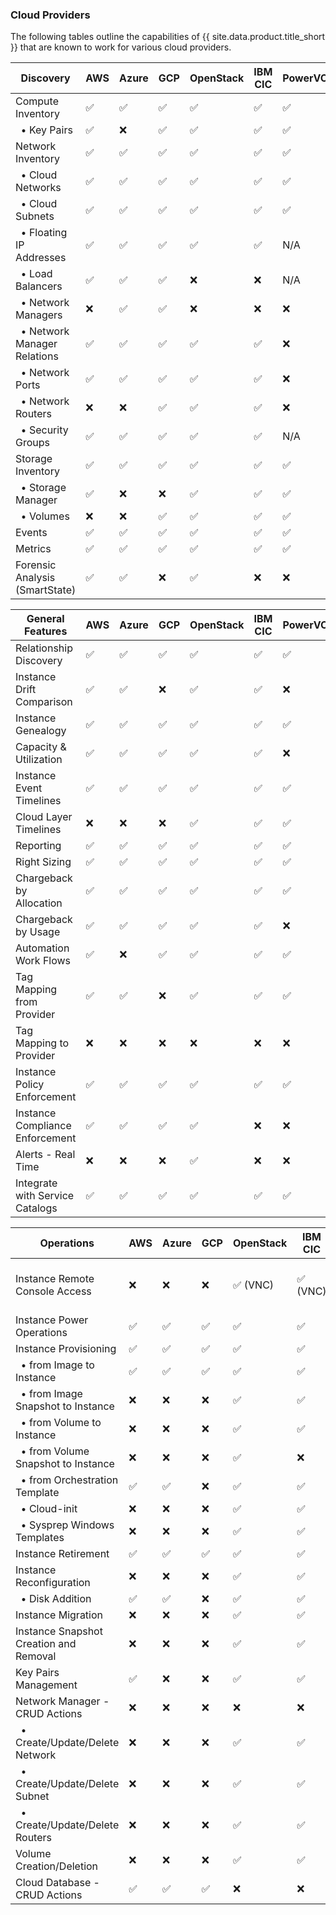 ### Cloud Providers

The following tables outline the capabilities of {{ site.data.product.title_short }} that are known to work for various cloud providers.

| Discovery                                                    | AWS | Azure | GCP | OpenStack | IBM CIC | PowerVC | PowerVS | IBM VPC | Oracle |
| ------------------------------------------------------------ | --- | ----- | --- | ---------| ------- | ------- | ------- | ------- | ------ |
| Compute Inventory                                            | ✅  | ✅    | ✅  | ✅        | ✅      | ✅      | ✅      | ✅     | ✅    |
|   &nbsp;&nbsp;&bull; Key Pairs                               | ✅  | ❌    | ✅  | ✅        | ✅      | ✅      | ✅      | ✅     | ❌    |
| Network Inventory                                            | ✅  | ✅    | ✅  | ✅        | ✅      | ✅      | ✅      | ✅     | ✅    |
|   &nbsp;&nbsp;&bull; Cloud Networks                          | ✅  | ✅    | ✅  | ✅        | ✅      | ✅      | ✅      | ✅     | ✅    |
|   &nbsp;&nbsp;&bull; Cloud Subnets                           | ✅  | ✅    | ✅  | ✅        | ✅      | ✅      | ✅      | ✅     | ✅    |
|   &nbsp;&nbsp;&bull; Floating IP Addresses                   | ✅  | ✅    | ✅  | ✅        | ✅      | N/A     | N/A     | ✅     | ❌    |
|   &nbsp;&nbsp;&bull; Load Balancers                          | ✅  | ✅    | ✅  | ❌        | ❌      | N/A     | N/A     | ✅     | ❌    |
|   &nbsp;&nbsp;&bull; Network Managers                        | ❌  | ✅    | ✅  | ❌        | ❌      | ❌      | ✅      | ✅     | ✅    |
|   &nbsp;&nbsp;&bull; Network Manager Relations               | ✅  | ✅    | ✅  | ✅        | ✅      | ❌      | ✅      | ✅     | ✅    |
|   &nbsp;&nbsp;&bull; Network Ports                           | ✅  | ✅    | ✅  | ✅        | ✅      | ❌      | ✅      | ✅     | ✅    |
|   &nbsp;&nbsp;&bull; Network Routers                         | ❌  | ❌    | ✅  | ✅        | ✅      | ❌      | ❌      | ✅     | ❌    |
|   &nbsp;&nbsp;&bull; Security Groups                         | ✅  | ✅    | ✅  | ✅        | ✅      | N/A     | N/A     | N/A     | ❌    |
| Storage Inventory                                            | ✅  | ✅    | ✅  | ✅        | ✅      | ✅      | ✅      | ✅     | ✅    |
|   &nbsp;&nbsp;&bull; Storage Manager                         | ✅  | ❌    | ❌  | ✅        | ✅      | ✅      | ✅      | ✅     | ❌    |
|   &nbsp;&nbsp;&bull; Volumes                                 | ❌  | ❌    | ✅  | ✅        | ✅      | ✅      | ✅      | ✅     | ✅    |
| Events                                                       | ✅  | ✅    | ✅  | ✅        | ✅      | ✅      | ❌      | ✅     | ✅    |
| Metrics                                                      | ✅  | ✅    | ✅  | ✅        | ✅      | ✅      | ❌      | ❌     | ✅    |
| Forensic Analysis (SmartState)                               | ✅  | ✅    | ❌  | ✅        | ❌      | ❌      | ❌      | ❌     | ❌    |

| General Features                | AWS | Azure | GCP | OpenStack | IBM CIC | PowerVC              | PowerVS              | IBM VPC              | Oracle |
| ------------------------------- | --- | ----- | --- | --------- | ------- | -------------------- | -------------------- | -------------------- | ------ |
| Relationship Discovery          | ✅  | ✅    | ✅  | ✅        | ✅      | ✅                   | ✅                   | ✅                   | ✅     |
| Instance Drift Comparison       | ✅  | ✅    | ❌  | ✅        | ✅      | ❌                   | ❌                   | ❌                   | ❌     |
| Instance Genealogy              | ✅  | ✅    | ✅  | ✅        | ✅      | ✅                   | ✅                   | ✅                   | ✅     |
| Capacity & Utilization          | ✅  | ✅    | ✅  | ✅        | ✅      | ❌                   | ❌                   | ❌                   | ✅     |
| Instance Event Timelines        | ✅  | ✅    | ✅  | ✅        | ✅      | ✅                   | ❌                   | ✅                   | ✅     |
| Cloud Layer Timelines           | ❌  | ❌    | ❌  | ✅        | ✅      | ✅                   | ❌                   | ❌                   | ❌     |
| Reporting                       | ✅  | ✅    | ✅  | ✅        | ✅      | ✅                   | ✅                   | ✅                   | ✅     |
| Right Sizing                    | ✅  | ✅    | ✅  | ✅        | ✅      | ✅                   | ❌                   | ❌                   | ❌     |
| Chargeback by Allocation        | ✅  | ✅    | ✅  | ✅        | ✅      | ✅                   | ✅                   | ✅                   | ❌     |
| Chargeback by Usage             | ✅  | ✅    | ✅  | ✅        | ✅      | ❌                   | ❌                   | ❌                   | ❌     |
| Automation Work Flows           | ✅  | ❌    | ✅  | ✅        | ✅      | ✅                   | ❌                   | ❌                   | ❌     |
| Tag Mapping from Provider       | ✅  | ✅    | ❌  | ✅        | ✅      | ✅                   | ❌                   | ✅                   | ❌     |
| Tag Mapping to Provider         | ❌  | ❌    | ❌  | ❌        | ❌      | ❌                   | ❌                   | ❌                   | ❌     |
| Instance Policy Enforcement     | ✅  | ✅    | ✅  | ✅        | ✅      | ✅                   | ✅                   | ✅                   | ✅     |
| Instance Compliance Enforcement | ✅  | ✅    | ✅  | ✅        | ❌      | ❌                   | ❌                   | ❌                   | ❌     |
| Alerts - Real Time              | ❌  | ❌    | ❌  | ✅        | ❌      | ❌                   | ❌                   | ❌                   | ❌     |
| Integrate with Service Catalogs | ✅  | ✅    | ✅  | ✅        | ✅      | ✅                   | ✅                   | ✅                   | ✅     |

| Operations                                                   | AWS | Azure | GCP | OpenStack | IBM CIC | PowerVC                          | PowerVS  | IBM VPC | Oracle       |
| ------------------------------------------------------------ | --- | ----- | --- | --------- | -------- | -------------------------------- | -------- | ------- | ------------ |
| Instance Remote Console Access                               | ❌  | ❌    | ❌  | ✅ (VNC)  | ✅ (VNC) | ✅ (NovaLink-managed hosts only) | ❌       | ❌      | ❌           |
| Instance Power Operations                                    | ✅  | ✅    | ✅  | ✅        | ✅       | ✅                               | ✅       | ✅      | ✅           |
| Instance Provisioning                                        | ✅  | ✅    | ✅  | ✅        | ✅       | ✅                               | ✅       | ✅      | ✅           |
|   &nbsp;&nbsp;&bull; from Image to Instance                  | ✅  | ✅    | ✅  | ✅        | ✅       | ✅                               | ✅       | ✅      | ✅           |
|   &nbsp;&nbsp;&bull; from Image Snapshot to Instance         | ❌  | ❌    | ❌  | ✅        | ✅       | ❌                               | ❌       | ❌      | ❌           |
|   &nbsp;&nbsp;&bull; from Volume to Instance                 | ❌  | ❌    | ❌  | ✅        | ✅       | ❌                               | ❌       | ❌      | ❌           |
|   &nbsp;&nbsp;&bull; from Volume Snapshot to Instance        | ❌  | ❌    | ❌  | ✅        | ❌       | ❌                               | ❌       | ❌      | ❌           |
|   &nbsp;&nbsp;&bull; from Orchestration Template             | ✅  | ✅    | ❌  | ✅        | ✅       | ❌                               | ❌       | ❌      | ❌           |
|   &nbsp;&nbsp;&bull; Cloud-init                              | ❌  | ❌    | ❌  | ✅        | ✅       | ✅                               | ✅       | ❌      | ❌           |
|   &nbsp;&nbsp;&bull; Sysprep Windows Templates               | ❌  | ❌    | ❌  | ✅        | ✅       | N/A                              | N/A      | N/A     | ❌           |
| Instance Retirement                                          | ✅  | ✅    | ✅  | ✅        | ✅       | ✅                               | ✅       | ❌      | ✅           |
| Instance Reconfiguration                                     | ❌  | ❌    | ❌  | ✅        | ✅       | ✅                               | ❌       | ❌      | ❌           |
|   &nbsp;&nbsp;&bull; Disk Addition                           | ✅  | ✅    | ❌  | ✅        | ✅       | ❌                               | ✅       | ❌      | ❌           |
| Instance Migration                                           | ❌  | ❌    | ❌  | ✅        | ✅       | ✅                               | N/A      | N/A     | ❌           |
| Instance Snapshot Creation and Removal                       | ❌  | ❌    | ❌  | ✅        | ✅       | ✅                               | ❌       | ❌      | ❌           |
| Key Pairs Management                                         | ✅  | ❌    | ❌  | ✅        | ✅       | ✅                               | ✅       | ❌      | ❌           |
| Network Manager - CRUD Actions                               | ❌  | ❌    | ❌  | ❌        | ❌       | ❌                               | ❌       | ❌      | ❌           |
|   &nbsp;&nbsp;&bull; Create/Update/Delete Network            | ❌  | ❌    | ❌  | ✅        | ✅       | ❌                               | ❌       | ✅      | ❌           |
|   &nbsp;&nbsp;&bull; Create/Update/Delete Subnet             | ❌  | ❌    | ❌  | ✅        | ✅       | ❌                               | ❌       | ✅      | ❌           |
|   &nbsp;&nbsp;&bull; Create/Update/Delete Routers            | ❌  | ❌    | ❌  | ✅        | ✅       | ❌                               | ❌       | ❌      | ❌           |
| Volume Creation/Deletion                                     | ❌  | ❌    | ❌  | ✅        | ✅       | ✅                               | ✅       | ✅      | ❌           |
| Cloud Database - CRUD Actions                                | ✅  | ✅    | ✅  | ❌        | ❌       | ❌                               | ❌       | ✅      | ✅           |
